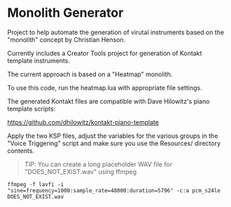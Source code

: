 # Monolith Generator

Project to help automate the generation of virutal instruments based on the
"monolith" concept by Christian Henson.

Currently includes a Creator Tools project for generation of Kontakt template instruments.

The current approach is based on a "Heatmap" monolith. 

To use this code, run the heatmap.lua with appropriate file settings.

The generated Kontakt files are compatible with Dave Hilowitz's piano template scripts:

https://github.com/dhilowitz/kontakt-piano-template

Apply the two KSP files, adjust the variables for the various groups in the 
"Voice Triggering" script and make sure you use the Resources/ directory contents.

> TIP: You can create a long placeholder WAV file for "DOES_NOT_EXIST.wav" using ffmpeg

```
ffmpeg -f lavfi -i "sine=frequency=1000:sample_rate=48000:duration=5796" -c:a pcm_s24le DOES_NOT_EXIST.wav
```